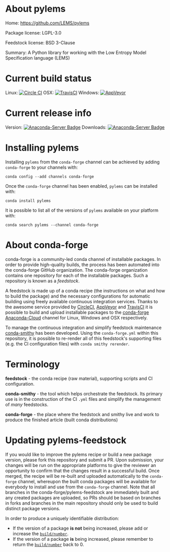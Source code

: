 About pylems
============

Home: https://github.com/LEMS/pylems

Package license: LGPL-3.0

Feedstock license: BSD 3-Clause

Summary: A Python library for working with the Low Entropy Model Specification language (LEMS)



Current build status
====================

Linux: [![Circle CI](https://circleci.com/gh/conda-forge/pylems-feedstock.svg?style=shield)](https://circleci.com/gh/conda-forge/pylems-feedstock)
OSX: [![TravisCI](https://travis-ci.org/conda-forge/pylems-feedstock.svg?branch=master)](https://travis-ci.org/conda-forge/pylems-feedstock)
Windows: [![AppVeyor](https://ci.appveyor.com/api/projects/status/github/conda-forge/pylems-feedstock?svg=True)](https://ci.appveyor.com/project/conda-forge/pylems-feedstock/branch/master)

Current release info
====================
Version: [![Anaconda-Server Badge](https://anaconda.org/conda-forge/pylems/badges/version.svg)](https://anaconda.org/conda-forge/pylems)
Downloads: [![Anaconda-Server Badge](https://anaconda.org/conda-forge/pylems/badges/downloads.svg)](https://anaconda.org/conda-forge/pylems)

Installing pylems
=================

Installing `pylems` from the `conda-forge` channel can be achieved by adding `conda-forge` to your channels with:

```
conda config --add channels conda-forge
```

Once the `conda-forge` channel has been enabled, `pylems` can be installed with:

```
conda install pylems
```

It is possible to list all of the versions of `pylems` available on your platform with:

```
conda search pylems --channel conda-forge
```


About conda-forge
=================

conda-forge is a community-led conda channel of installable packages.
In order to provide high-quality builds, the process has been automated into the
conda-forge GitHub organization. The conda-forge organization contains one repository
for each of the installable packages. Such a repository is known as a *feedstock*.

A feedstock is made up of a conda recipe (the instructions on what and how to build
the package) and the necessary configurations for automatic building using freely
available continuous integration services. Thanks to the awesome service provided by
[CircleCI](https://circleci.com/), [AppVeyor](http://www.appveyor.com/)
and [TravisCI](https://travis-ci.org/) it is possible to build and upload installable
packages to the [conda-forge](https://anaconda.org/conda-forge)
[Anaconda-Cloud](http://docs.anaconda.org/) channel for Linux, Windows and OSX respectively.

To manage the continuous integration and simplify feedstock maintenance
[conda-smithy](http://github.com/conda-forge/conda-smithy) has been developed.
Using the ``conda-forge.yml`` within this repository, it is possible to re-render all of
this feedstock's supporting files (e.g. the CI configuration files) with ``conda smithy rerender``.


Terminology
===========

**feedstock** - the conda recipe (raw material), supporting scripts and CI configuration.

**conda-smithy** - the tool which helps orchestrate the feedstock.
                   Its primary use is in the construction of the CI ``.yml`` files
                   and simplify the management of *many* feedstocks.

**conda-forge** - the place where the feedstock and smithy live and work to
                  produce the finished article (built conda distributions)


Updating pylems-feedstock
=========================

If you would like to improve the pylems recipe or build a new
package version, please fork this repository and submit a PR. Upon submission,
your changes will be run on the appropriate platforms to give the reviewer an
opportunity to confirm that the changes result in a successful build. Once
merged, the recipe will be re-built and uploaded automatically to the
`conda-forge` channel, whereupon the built conda packages will be available for
everybody to install and use from the `conda-forge` channel.
Note that all branches in the conda-forge/pylems-feedstock are
immediately built and any created packages are uploaded, so PRs should be based
on branches in forks and branches in the main repository should only be used to
build distinct package versions.

In order to produce a uniquely identifiable distribution:
 * If the version of a package **is not** being increased, please add or increase
   the [``build/number``](http://conda.pydata.org/docs/building/meta-yaml.html#build-number-and-string).
 * If the version of a package **is** being increased, please remember to return
   the [``build/number``](http://conda.pydata.org/docs/building/meta-yaml.html#build-number-and-string)
   back to 0.
